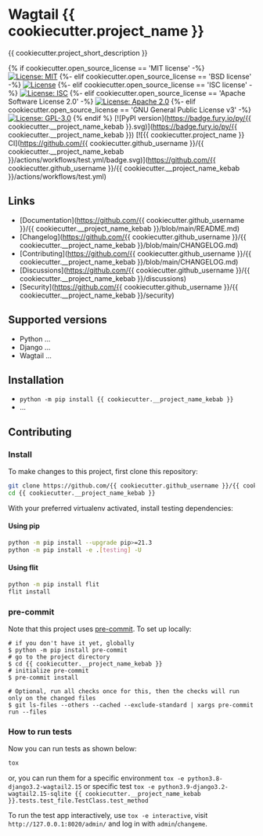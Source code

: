 # Wagtail {{ cookiecutter.project_name }}

{{ cookiecutter.project_short_description }}

{% if cookiecutter.open_source_license == 'MIT license' -%}
[![License: MIT](https://img.shields.io/badge/License-MIT-yellow.svg)](https://opensource.org/licenses/MIT)
{%- elif cookiecutter.open_source_license == 'BSD license' -%}
[![License](https://img.shields.io/badge/License-BSD_3--Clause-blue.svg)](https://opensource.org/licenses/BSD-3-Clause)
{%- elif cookiecutter.open_source_license == 'ISC license' -%}
[![License: ISC](https://img.shields.io/badge/License-ISC-blue.svg)](https://opensource.org/licenses/ISC)
{%- elif cookiecutter.open_source_license == 'Apache Software License 2.0' -%}
[![License: Apache 2.0](https://img.shields.io/badge/License-Apache_2.0-blue.svg)](https://opensource.org/licenses/Apache-2.0)
{%- elif cookiecutter.open_source_license == 'GNU General Public License v3' -%}
[![License: GPL-3.0](https://img.shields.io/badge/License-GPL--3.0-blue.svg)](https://opensource.org/licenses/GPL-3.0)
{% endif %}
[![PyPI version](https://badge.fury.io/py/{{ cookiecutter.__project_name_kebab }}.svg)](https://badge.fury.io/py/{{ cookiecutter.__project_name_kebab }})
[![{{ cookiecutter.project_name }} CI](https://github.com/{{ cookiecutter.github_username }}/{{ cookiecutter.__project_name_kebab }}/actions/workflows/test.yml/badge.svg)](https://github.com/{{ cookiecutter.github_username }}/{{ cookiecutter.__project_name_kebab }}/actions/workflows/test.yml)

## Links

- [Documentation](https://github.com/{{ cookiecutter.github_username }}/{{ cookiecutter.__project_name_kebab }}/blob/main/README.md)
- [Changelog](https://github.com/{{ cookiecutter.github_username }}/{{ cookiecutter.__project_name_kebab }}/blob/main/CHANGELOG.md)
- [Contributing](https://github.com/{{ cookiecutter.github_username }}/{{ cookiecutter.__project_name_kebab }}/blob/main/CHANGELOG.md)
- [Discussions](https://github.com/{{ cookiecutter.github_username }}/{{ cookiecutter.__project_name_kebab }}/discussions)
- [Security](https://github.com/{{ cookiecutter.github_username }}/{{ cookiecutter.__project_name_kebab }}/security)

## Supported versions

- Python ...
- Django ...
- Wagtail ...

## Installation

- `python -m pip install {{ cookiecutter.__project_name_kebab }}`
- ...

## Contributing

### Install

To make changes to this project, first clone this repository:

```sh
git clone https://github.com/{{ cookiecutter.github_username }}/{{ cookiecutter.__project_name_kebab }}.git
cd {{ cookiecutter.__project_name_kebab }}
```

With your preferred virtualenv activated, install testing dependencies:

#### Using pip

```sh
python -m pip install --upgrade pip>=21.3
python -m pip install -e .[testing] -U
```

#### Using flit

```sh
python -m pip install flit
flit install
```

### pre-commit

Note that this project uses [pre-commit](https://github.com/pre-commit/pre-commit). To set up locally:

```shell
# if you don't have it yet, globally
$ python -m pip install pre-commit
# go to the project directory
$ cd {{ cookiecutter.__project_name_kebab }}
# initialize pre-commit
$ pre-commit install

# Optional, run all checks once for this, then the checks will run only on the changed files
$ git ls-files --others --cached --exclude-standard | xargs pre-commit run --files
```

### How to run tests

Now you can run tests as shown below:

```sh
tox
```

or, you can run them for a specific environment `tox -e python3.8-django3.2-wagtail2.15` or specific test
`tox -e python3.9-django3.2-wagtail2.15-sqlite {{ cookiecutter.__project_name_kebab }}.tests.test_file.TestClass.test_method`

To run the test app interactively, use `tox -e interactive`, visit `http://127.0.0.1:8020/admin/` and log in with `admin`/`changeme`.
